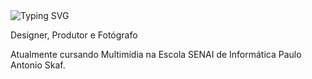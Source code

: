 <!-- Link para o site que cria o codigo para o texto com aparencia de digitação -->
<!-- https://readme-typing-svg.demolab.com/demo/ -->
<img src="https://readme-typing-svg.demolab.com?font=Fira+Code&weight=500&size=30&duration=1500&pause=1000&color=7F72FF&random=false&width=600&height=80&lines=Ol%C3%A1%2C+Me+chamo+Pedro+Marrero!;Seja+bem+vindo+ao+meu+perfil!%F0%9F%91%8B" alt="Typing SVG" />

<div>
<p>Designer, Produtor e Fotógrafo</p> 

<p>Atualmente cursando Multimídia na Escola SENAI de Informática Paulo Antonio Skaf.</p>
<p></p>
</div>

<br>
